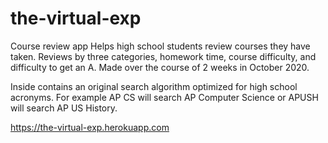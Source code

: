 # the-virtual-exp
Course review app
Helps high school students review courses they have taken.
Reviews by three categories, homework time, course difficulty, and difficulty to get an A.
Made over the course of 2 weeks in October 2020.

Inside contains an original search algorithm optimized for high school acronyms. For example AP CS will search AP Computer Science
or APUSH will search AP US History. 

https://the-virtual-exp.herokuapp.com

